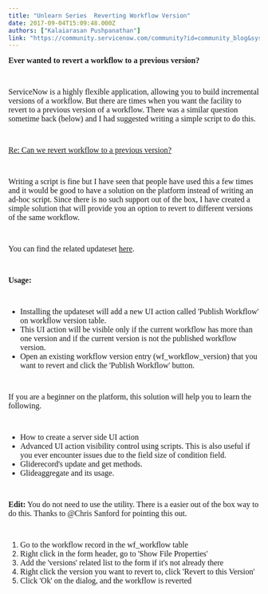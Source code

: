 ```yaml
---
title: "Unlearn Series  Reverting Workflow Version"
date: 2017-09-04T15:09:48.000Z
authors: ["Kalaiarasan Pushpanathan"]
link: "https://community.servicenow.com/community?id=community_blog&sys_id=fcaca225dbd0dbc01dcaf3231f961976"
---
```

<p><span style="font-size: 12pt; font-family: verdana, geneva;"><strong>Ever wanted to revert a workflow to a previous version?</strong></span></p>
<p> </p>
<p><span style="font-family: verdana, geneva; font-size: 12pt;">ServiceNow is a highly flexible application, allowing you to build incremental versions of a workflow. But there are times when you want the facility to revert to a previous version of a workflow. There was a similar question sometime back (below) and I had suggested writing a simple script to do this.</span></p>
<p> </p>
<p><span style="font-family: verdana, geneva; font-size: 12pt;"><a class="jive_macro jive_macro_message" title="Re: Can we revert workflow to a previous version?" href="/community?id&#61;community_question&amp;sys_id&#61;808d032ddb9cdbc01dcaf3231f961933" rel="nofollow">Re: Can we revert workflow to a previous version?</a> </span></p>
<p> </p>
<p><span style="font-family: verdana, geneva; font-size: 12pt;">Writing a script is fine but I have seen that people have used this a few times and it would be good to have a solution on the platform instead of writing an ad-hoc script. </span><span style="font-family: verdana, geneva; font-size: 12pt;">Since there is no such support out of the box, I have created a simple solution that will provide you an option to revert to different versions of the same workflow.</span></p>
<p> </p>
<p><span style="font-family: verdana, geneva; font-size: 12pt;">You can find the <span style="font-family: verdana, geneva; font-size: 16px;">related</span> updateset <a title="ithub.com/iamkalai/PublishWorkflow" href="https://github.com/iamkalai/PublishWorkflow" rel="nofollow">here</a>.</span></p>
<p> </p>
<p><span style="font-size: 12pt; font-family: verdana, geneva;"><strong>Usage:</strong></span></p>
<p> </p>
<ul><li><span style="font-family: verdana, geneva; font-size: 12pt;">Installing the updateset </span><span style="font-family: verdana, geneva; font-size: 12pt;">will add a new UI action called &#39;Publish Workflow&#39; on workflow version table.</span></li><li><span style="font-family: verdana, geneva; font-size: 12pt;">This UI action will be visible only if the current workflow has more than one version and if the current version is not the published workflow version.</span></li><li><span style="font-family: verdana, geneva; font-size: 12pt;">Open an existing workflow version entry (wf_workflow_version) that you want to revert and click the &#39;Publish Workflow&#39; button.</span></li></ul>
<p> </p>
<p><span style="font-family: verdana, geneva; font-size: 12pt;">If you are a beginner on the platform, this solution will help you to learn the following.</span></p>
<p> </p>
<ul><li><span style="font-family: verdana, geneva; font-size: 12pt;">How to create a server side UI action</span></li><li><span style="font-family: verdana, geneva; font-size: 12pt;">Advanced UI action visibility control using scripts. This is also useful if you ever encounter issues due to the field size of condition field.</span></li><li><span style="font-family: verdana, geneva; font-size: 12pt;">Gliderecord&#39;s update and get methods.</span></li><li><span style="font-family: verdana, geneva; font-size: 12pt;">Glideaggregate and its usage.</span></li></ul>
<p> </p>
<p><span style="font-family: verdana, geneva; font-size: 12pt;"><strong>Edit:</strong> You do not need to use the utility. There is a easier out of the box way to do this. Thanks to <sn-mention class="sn-mention" table="live_profile" sysid="39909a2ddb581fc09c9ffb651f961900">&#64;Chris Sanford</sn-mention> for pointing this out.</span></p>
<p> </p>
<ol class="ng-scope"><li><span style="font-family: verdana, geneva; font-size: 12pt;">Go to the workflow record in the wf_workflow table</span></li><li><span style="font-family: verdana, geneva; font-size: 12pt;">Right click in the form header, go to &#39;Show File Properties&#39;</span></li><li><span style="font-family: verdana, geneva; font-size: 12pt;">Add the &#39;versions&#39; related list to the form if it&#39;s not already there</span></li><li><span style="font-family: verdana, geneva; font-size: 12pt;">Right click the version you want to revert to, click &#39;Revert to this Version&#39;</span></li><li><span style="font-family: verdana, geneva; font-size: 12pt;">Click &#39;Ok&#39; on the dialog, and the workflow is reverted</span></li></ol>